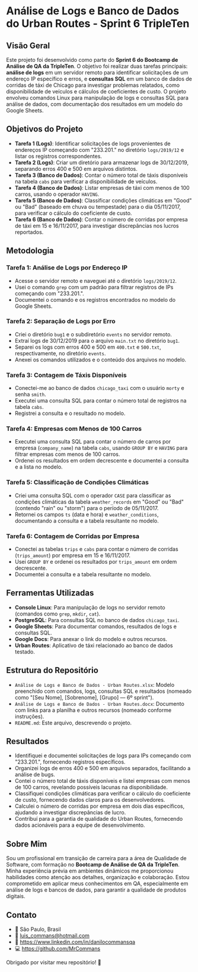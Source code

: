 # Análise de Logs e Banco de Dados do Urban Routes - Sprint 6 TripleTen

## Visão Geral

Este projeto foi desenvolvido como parte do **Sprint 6 do Bootcamp de Análise de QA da TripleTen**. O objetivo foi realizar duas tarefas principais: **análise de logs** em um servidor remoto para identificar solicitações de um endereço IP específico e erros, e **consultas SQL** em um banco de dados de corridas de táxi de Chicago para investigar problemas relatados, como disponibilidade de veículos e cálculos de coeficientes de custo. O projeto envolveu comandos Linux para manipulação de logs e consultas SQL para análise de dados, com documentação dos resultados em um modelo do Google Sheets.

## Objetivos do Projeto

- **Tarefa 1 (Logs)**: Identificar solicitações de logs provenientes de endereços IP começando com "233.201." no diretório `logs/2019/12` e listar os registros correspondentes.
- **Tarefa 2 (Logs)**: Criar um diretório para armazenar logs de 30/12/2019, separando erros 400 e 500 em arquivos distintos.
- **Tarefa 3 (Banco de Dados)**: Contar o número total de táxis disponíveis na tabela `cabs` para verificar a disponibilidade de veículos.
- **Tarefa 4 (Banco de Dados)**: Listar empresas de táxi com menos de 100 carros, usando o operador `HAVING`.
- **Tarefa 5 (Banco de Dados)**: Classificar condições climáticas em "Good" ou "Bad" (baseado em chuva ou tempestade) para o dia 05/11/2017, para verificar o cálculo do coeficiente de custo.
- **Tarefa 6 (Banco de Dados)**: Contar o número de corridas por empresa de táxi em 15 e 16/11/2017, para investigar discrepâncias nos lucros reportados.

## Metodologia

### Tarefa 1: Análise de Logs por Endereço IP
- Acesse o servidor remoto e naveguei até o diretório `logs/2019/12`.
- Usei o comando `grep` com um padrão para filtrar registros de IPs começando com "233.201.".
- Documentei o comando e os registros encontrados no modelo do Google Sheets.

### Tarefa 2: Separação de Logs por Erro
- Criei o diretório `bug1` e o subdiretório `events` no servidor remoto.
- Extraí logs de 30/12/2019 para o arquivo `main.txt` no diretório `bug1`.
- Separei os logs com erros 400 e 500 em `400.txt` e `500.txt`, respectivamente, no diretório `events`.
- Anexei os comandos utilizados e o conteúdo dos arquivos no modelo.

### Tarefa 3: Contagem de Táxis Disponíveis
- Conectei-me ao banco de dados `chicago_taxi` com o usuário `morty` e senha `smith`.
- Executei uma consulta SQL para contar o número total de registros na tabela `cabs`.
- Registrei a consulta e o resultado no modelo.

### Tarefa 4: Empresas com Menos de 100 Carros
- Executei uma consulta SQL para contar o número de carros por empresa (`company_name`) na tabela `cabs`, usando `GROUP BY` e `HAVING` para filtrar empresas com menos de 100 carros.
- Ordenei os resultados em ordem decrescente e documentei a consulta e a lista no modelo.

### Tarefa 5: Classificação de Condições Climáticas
- Criei uma consulta SQL com o operador `CASE` para classificar as condições climáticas da tabela `weather_records` em "Good" ou "Bad" (contendo "rain" ou "storm") para o período de 05/11/2017.
- Retornei os campos `ts` (data e hora) e `weather_conditions`, documentando a consulta e a tabela resultante no modelo.

### Tarefa 6: Contagem de Corridas por Empresa
- Conectei as tabelas `trips` e `cabs` para contar o número de corridas (`trips_amount`) por empresa em 15 e 16/11/2017.
- Usei `GROUP BY` e ordenei os resultados por `trips_amount` em ordem decrescente.
- Documentei a consulta e a tabela resultante no modelo.

## Ferramentas Utilizadas

- **Console Linux**: Para manipulação de logs no servidor remoto (comandos como `grep`, `mkdir`, `cat`).
- **PostgreSQL**: Para consultas SQL no banco de dados `chicago_taxi`.
- **Google Sheets**: Para documentar comandos, resultados de logs e consultas SQL.
- **Google Docs**: Para anexar o link do modelo e outros recursos.
- **Urban Routes**: Aplicativo de táxi relacionado ao banco de dados testado.

## Estrutura do Repositório

- `Análise de Logs e Banco de Dados - Urban Routes.xlsx`: Modelo preenchido com comandos, logs, consultas SQL e resultados (nomeado como "[Seu Nome], [Sobrenome], [Grupo] — 6º sprint").
- `Análise de Logs e Banco de Dados - Urban Routes.docx`: Documento com links para a planilha e outros recursos (nomeado conforme instruções).
- `README.md`: Este arquivo, descrevendo o projeto.

## Resultados

- Identifiquei e documentei solicitações de logs para IPs começando com "233.201.", fornecendo registros específicos.
- Organizei logs de erros 400 e 500 em arquivos separados, facilitando a análise de bugs.
- Contei o número total de táxis disponíveis e listei empresas com menos de 100 carros, revelando possíveis lacunas na disponibilidade.
- Classifiquei condições climáticas para verificar o cálculo do coeficiente de custo, fornecendo dados claros para os desenvolvedores.
- Calculei o número de corridas por empresa em dois dias específicos, ajudando a investigar discrepâncias de lucro.
- Contribuí para a garantia de qualidade do Urban Routes, fornecendo dados acionáveis para a equipe de desenvolvimento.

## Sobre Mim

Sou um profissional em transição de carreira para a área de Qualidade de Software, com formação no **Bootcamp de Análise de QA da TripleTen**. Minha experiência prévia em ambientes dinâmicos me proporcionou habilidades como atenção aos detalhes, organização e colaboração. Estou comprometido em aplicar meus conhecimentos em QA, especialmente em análise de logs e bancos de dados, para garantir a qualidade de produtos digitais.

## Contato

- 📍 São Paulo, Brasil
- 📧 luis_commans@hotmail.com
- 🔗 https://www.linkedin.com/in/danilocommansqa
- 💻 https://github.com/MrCommans

Obrigado por visitar meu repositório! 🚖
